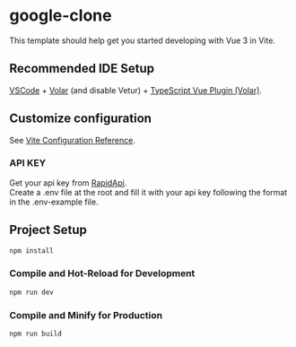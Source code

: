 # google-clone

This template should help get you started developing with Vue 3 in Vite.

## Recommended IDE Setup

[VSCode](https://code.visualstudio.com/) + [Volar](https://marketplace.visualstudio.com/items?itemName=johnsoncodehk.volar) (and disable Vetur) + [TypeScript Vue Plugin (Volar)](https://marketplace.visualstudio.com/items?itemName=johnsoncodehk.vscode-typescript-vue-plugin).

## Customize configuration

See [Vite Configuration Reference](https://vitejs.dev/config/).


### API KEY
Get your api key from [RapidApi](https://rapidapi.com/apigeek/api/google-search3/). <br>
Create a .env file at the root and fill it with your api key following the format in the .env-example file.


## Project Setup

```sh
npm install
```



### Compile and Hot-Reload for Development

```sh
npm run dev
```

### Compile and Minify for Production

```sh
npm run build
```
